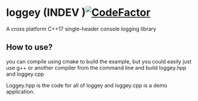 # loggey (INDEV )[![CodeFactor](https://www.codefactor.io/repository/github/spedzay/loggey/badge)](https://www.codefactor.io/repository/github/spedzay/loggey)
A cross platform C++17 single-header console logging library

## How to use?
you can compile using cmake to build the example,
but you could easily just use g++ or another compiler from the command line
and build loggey.hpp and loggey.cpp

Loggey.hpp is the code for all of loggey
and loggey.cpp is a demo application.

